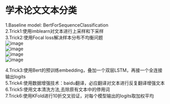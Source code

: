 # 学术论文文本分类
1.Baseline model: BertForSequenceClassification  
2.Trick1:使用imblearn对文本进行上采样和下采样  
3.Trick2:使用Focal loss解决样本分布不均衡问题   
![image](https://user-images.githubusercontent.com/38974623/131627876-9f4fc634-e2cf-402c-9c73-d7fcc2103e08.png)   
![image](https://user-images.githubusercontent.com/38974623/131627879-de8b6640-4d70-4c5d-8cfe-32c1d8bfce38.png)   
![image](https://user-images.githubusercontent.com/38974623/131627894-534fafd8-546c-48c5-8066-2a8461939a62.png)   
![image](https://user-images.githubusercontent.com/38974623/131631197-548a9009-cd47-4110-be0a-cf4ecead6366.png)

4.Trick3:使用Bert的预训练embedding，叠加一个双层LSTM，再接一个全连接输出logits   
5.Trick4:使用数据增强技术：baidu翻译，必应翻译对文本进行反复翻译增强文本   
6.Trick5:使用文本清洗方法,去除原有文本中的停用词   
7.Trick6:使用KFold进行10折交叉验证，对每个模型输出的logits取加权平均   
